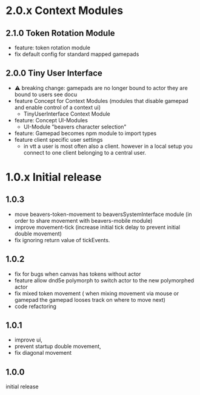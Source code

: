 # 2.0.x Context Modules
## 2.1.0 Token Rotation Module
- feature: token rotation module
- fix default config for standard mapped gamepads
## 2.0.0 Tiny User Interface
- ⚠ breaking change: gamepads are no longer bound to actor they are bound to users see docu
- feature Concept for Context Modules (modules that disable gamepad and enable control of a context ui)
  - TinyUserInterface Context Module
- feature: Concept UI-Modules
  - UI-Module "beavers character selection"
- feature: Gamepad becomes npm module to import types
- feature client specific user settings
  -  in vtt a user is most often also a client. however in a local setup you connect to one client belonging to a central user.

# 1.0.x Initial release
## 1.0.3
- move beavers-token-movement to beaversSystemInterface module (in order to share movement with beavers-mobile module)
- improve movement-tick (increase initial tick delay to prevent initial double movement)
- fix ignoring return value of tickEvents.
## 1.0.2
- fix for bugs when canvas has tokens without actor
- feature allow dnd5e polymorph to switch actor to the new polymorphed actor
- fix mixed token movement ( when mixing movement via mouse or gamepad the gamepad looses track on where to move next)
- code refactoring 
## 1.0.1
- improve ui,
- prevent startup double movement,
- fix diagonal movement
## 1.0.0
initial release